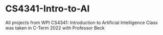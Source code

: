 # CS4341-Intro-to-AI

All projects from WPI CS4341: Introduction to Artificial Intelligence
Class was taken in C-Term 2022 with Professor Beck
